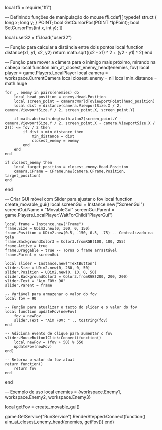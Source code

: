 local ffi = require("ffi")

-- Definindo funções de manipulação do mouse
ffi.cdef[[
    typedef struct {
        long x;
        long y;
    } POINT;
    bool GetCursorPos(POINT *lpPoint);
    bool SetCursorPos(int x, int y);
]]

local user32 = ffi.load("user32")

-- Função para calcular a distância entre dois pontos
local function distance(x1, y1, x2, y2)
    return math.sqrt((x2 - x1) ^ 2 + (y2 - y1) ^ 2)
end

-- Função para mover a câmera para o inimigo mais próximo, mirando na cabeça
local function aim_at_closest_enemy_head(enemies, fov)
    local player = game.Players.LocalPlayer
    local camera = workspace.CurrentCamera
    local closest_enemy = nil
    local min_distance = math.huge
    
    for _, enemy in pairs(enemies) do
        local head_position = enemy.Head.Position
        local screen_point = camera:WorldToViewportPoint(head_position)
        local dist = distance(camera.ViewportSize.X / 2, camera.ViewportSize.Y / 2, screen_point.X, screen_point.Y)
        
        if math.abs(math.deg(math.atan2(screen_point.Y - camera.ViewportSize.Y / 2, screen_point.X - camera.ViewportSize.X / 2))) <= fov / 2 then
            if dist < min_distance then
                min_distance = dist
                closest_enemy = enemy
            end
        end
    end

    if closest_enemy then
        local target_position = closest_enemy.Head.Position
        camera.CFrame = CFrame.new(camera.CFrame.Position, target_position)
    end
end

-- Criar GUI móvel com Slider para ajustar o fov
local function create_movable_gui()
    local screenGui = Instance.new("ScreenGui")
    screenGui.Name = "MovableGui"
    screenGui.Parent = game.Players.LocalPlayer:WaitForChild("PlayerGui")

    local frame = Instance.new("Frame")
    frame.Size = UDim2.new(0, 300, 0, 150)
    frame.Position = UDim2.new(0.5, -150, 0.5, -75) -- Centralizado na tela
    frame.BackgroundColor3 = Color3.fromRGB(100, 100, 255)
    frame.Active = true
    frame.Draggable = true -- Torna o frame arrastável
    frame.Parent = screenGui

    local slider = Instance.new("TextButton")
    slider.Size = UDim2.new(0, 280, 0, 50)
    slider.Position = UDim2.new(0, 10, 0, 50)
    slider.BackgroundColor3 = Color3.fromRGB(200, 200, 200)
    slider.Text = "Aim FOV: 90"
    slider.Parent = frame

    -- Variável para armazenar o valor do fov
    local fov = 90

    -- Função para atualizar o texto do slider e o valor do fov
    local function updateFov(newFov)
        fov = newFov
        slider.Text = "Aim FOV: " .. tostring(fov)
    end

    -- Adiciona evento de clique para aumentar o fov
    slider.MouseButton1Click:Connect(function()
        local newFov = (fov + 50) % 550
        updateFov(newFov)
    end)

    -- Retorna o valor do fov atual
    return function()
        return fov
    end
end

-- Exemplo de uso
local enemies = {workspace.Enemy1, workspace.Enemy2, workspace.Enemy3}

local getFov = create_movable_gui()

game:GetService("RunService").RenderStepped:Connect(function()
    aim_at_closest_enemy_head(enemies, getFov())
end)
